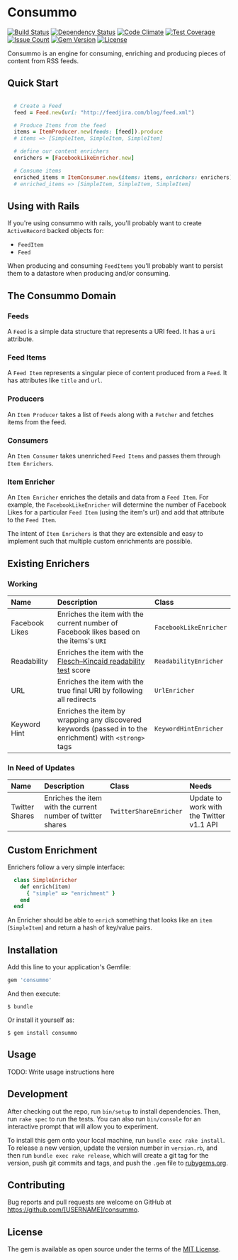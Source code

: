 # Consummo

[![Build Status](http://img.shields.io/travis/clayton/consummo.svg?style=flat-square)](https://travis-ci.org/clayton/consummo)
[![Dependency Status](http://img.shields.io/gemnasium/clayton/consummo.svg?style=flat-square)](https://gemnasium.com/clayton/consummo)
[![Code Climate](http://img.shields.io/codeclimate/github/clayton/consummo.svg?style=flat-square)](https://codeclimate.com/github/clayton/consummo)
[![Test Coverage](https://codeclimate.com/github/clayton/consummo/badges/coverage.svg)](https://codeclimate.com/github/clayton/consummo/coverage)
[![Issue Count](https://codeclimate.com/github/clayton/consummo/badges/issue_count.svg)](https://codeclimate.com/github/clayton/consummo)
[![Gem Version](http://img.shields.io/gem/v/consummo.svg?style=flat-square)](https://rubygems.org/gems/consummo)
[![License](http://img.shields.io/:license-mit-blue.svg?style=flat-square)](http://clayton.mit-license.org)

Consummo is an engine for consuming, enriching and producing pieces of content from RSS feeds.

## Quick Start

```ruby

  # Create a Feed
  feed = Feed.new(uri: "http://feedjira.com/blog/feed.xml")

  # Produce Items from the feed
  items = ItemProducer.new(feeds: [feed]).produce
  # items => [SimpleItem, SimpleItem, SimpleItem]

  # define our content enrichers
  enrichers = [FacebookLikeEnricher.new]

  # Consume items
  enriched_items = ItemConsumer.new(items: items, enrichers: enrichers).consume
  # enriched_items => [SimpleItem, SimpleItem, SimpleItem]

```

## Using with Rails

If you're using consummo with rails, you'll probably want to create `ActiveRecord` backed objects for:

- `FeedItem`
- `Feed`

When producing and consuming `FeedItems` you'll probably want to persist them to a datastore when producing and/or consuming.

## The Consummo Domain

### Feeds
A `Feed` is a simple data structure that represents a URI feed. It has a `uri` attribute.

### Feed Items
A `Feed Item` represents a singular piece of content produced from a `Feed`. It has attributes like `title` and `url`.

### Producers
An `Item Producer` takes a list of `Feeds` along with a `Fetcher` and fetches items from the feed.

### Consumers
An `Item Consumer` takes unenriched `Feed Items` and passes them through `Item Enrichers`.

### Item Enricher
An `Item Enricher` enriches the details and data from a `Feed Item`. For example, the `FacebookLikeEnricher` will determine the number of Facebook Likes for a particular `Feed Item` (using the item's url) and add that attribute to the `Feed Item`.

The intent of `Item Enrichers` is that they are extensible and easy to implement such that multiple custom enrichments are possible.

## Existing Enrichers

### Working

| Name           | Description                                                                                                                        | Class                  |
|:---------------|:-----------------------------------------------------------------------------------------------------------------------------------|:-----------------------|
| Facebook Likes | Enriches the item with the current number of Facebook likes based on the items's `URI`                                             | `FacebookLikeEnricher` |
| Readability    | Enriches the item with the [Flesch–Kincaid readability test](https://en.wikipedia.org/wiki/Flesch–Kincaid_readability_tests) score | `ReadabilityEnricher`  |
| URL            | Enriches the item with the true final URI by following all redirects                                                               | `UrlEnricher`          |
| Keyword Hint   | Enriches the item by wrapping any discovered keywords (passed in to the enrichment) with `<strong>` tags                           | `KeywordHintEnricher`  |

### In Need of Updates

| Name           | Description                                                 | Class                  | Needs                                    |
|:---------------|:------------------------------------------------------------|:-----------------------|:-----------------------------------------|
| Twitter Shares | Enriches the item with the current number of twitter shares | `TwitterShareEnricher` | Update to work with the Twitter v1.1 API |

## Custom Enrichment

Enrichers follow a very simple interface:

```ruby
  class SimpleEnricher
    def enrich(item)
      { "simple" => "enrichment" }
    end
  end
```

An Enricher should be able to `enrich` something that looks like an `item` (`SimpleItem`) and return a hash of key/value pairs.

## Installation
Add this line to your application's Gemfile:

```ruby
gem 'consummo'
```

And then execute:

    $ bundle

Or install it yourself as:

    $ gem install consummo

## Usage

TODO: Write usage instructions here

## Development

After checking out the repo, run `bin/setup` to install dependencies. Then, run `rake spec` to run the tests. You can also run `bin/console` for an interactive prompt that will allow you to experiment.

To install this gem onto your local machine, run `bundle exec rake install`. To release a new version, update the version number in `version.rb`, and then run `bundle exec rake release`, which will create a git tag for the version, push git commits and tags, and push the `.gem` file to [rubygems.org](https://rubygems.org).

## Contributing

Bug reports and pull requests are welcome on GitHub at https://github.com/[USERNAME]/consummo.


## License

The gem is available as open source under the terms of the [MIT License](http://opensource.org/licenses/MIT).
